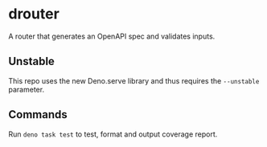 # drouter

A router that generates an OpenAPI spec and validates inputs.

## Unstable

This repo uses the new Deno.serve library and thus requires the `--unstable`
parameter.

## Commands

Run `deno task test` to test, format and output coverage report.
